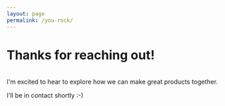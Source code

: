 ```yaml
---
layout: page
permalink: /you-rock/
---
```


<h1 class="post-title">Thanks for reaching out!</h1>
<br>
I'm excited to hear to explore how we can make great products together.

I'll be in contact shortly :-)